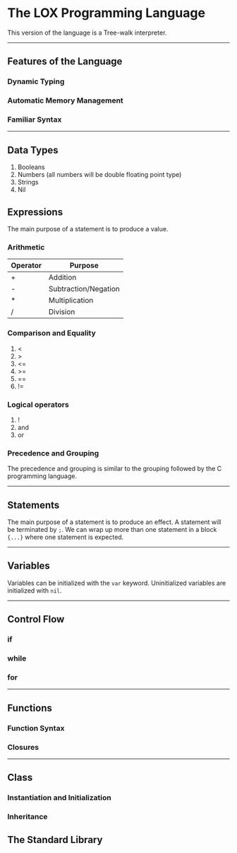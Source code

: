 # The LOX Programming Language

This version of the language is a Tree-walk interpreter.

------------------------------

## Features of the Language

### Dynamic Typing

### Automatic Memory Management

### Familiar Syntax

------------------------------

## Data Types
1. Booleans
2. Numbers (all numbers will be double floating point type)
3. Strings
4. Nil


## Expressions
The main purpose of a statement is to produce a value. 

###  Arithmetic
| Operator | Purpose |
|----------|---------|
|   +      |Addition|
|   -      |Subtraction/Negation|
|   *      |Multiplication|
|   /      |Division|

### Comparison and Equality
1. <
2. \>
3. <=
4. \>=
5. ==
6. !=

### Logical operators
1. !
2. and
3. or

### Precedence and Grouping
The precedence and grouping is similar to the grouping followed by the C programming language.

------------------------------


## Statements
The main purpose of a statement is to produce an effect. 
A statement will be terminated by `;`. 
We can wrap up more than one statement in a block `{...}` where one statement is expected.

------------------------------

## Variables
Variables can be initialized with the `var` keyword. 
Uninitialized variables are initialized with `nil`.

------------------------------

## Control Flow

### if

### while

### for

------------------------------

## Functions

### Function Syntax

### Closures

------------------------------

## Class

### Instantiation and Initialization

### Inheritance

## The Standard Library
